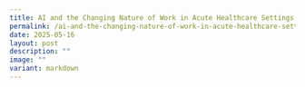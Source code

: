 ```yaml
---
title: AI and the Changing Nature of Work in Acute Healthcare Settings
permalink: /ai-and-the-changing-nature-of-work-in-acute-healthcare-settings/
date: 2025-05-16
layout: post
description: ""
image: ""
variant: markdown
---
```

